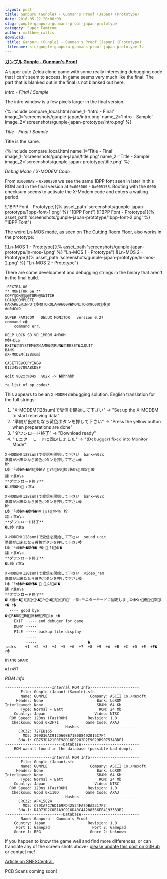 ```yaml
---
layout: post
title: Ganpuru (Gunple) - Gunman's Proof (Japan) (Prototype)
date: 2016-05-22 20:00:00
slug: gunple-ganpuru-gunmans-proof-japan-prototype
category: Super Famicom
author: matthew_callis
download:
 title: Ganpuru (Gunple) - Gunman's Proof (Japan) (Prototype)
 filename: sfc/gunple-ganpuru-gunmans-proof-japan-prototype.7z
---
```


__[ガンプル Gunple - Gunman's Proof](https://superfamicom.org/info/ganpuru-strange-world-gunmans-proof)__

A super cute Zelda clone game with some really interesting debugging code that I can't seem to access. In game seems very much like the final. The part that is blanked out in the final is not blanked out here.

_Intro - Final_  / _Sample_

The intro window is a few pixels larger in the final version.

{% include compare_local.html
    name_1='Intro - Final'
    image_1='screenshots/gunple-japan/intro.png'
    name_2='Intro - Sample'
    image_2='screenshots/gunple-japan-prototype/intro.png'
%}

_Title - Final_  / _Sample_

Title is the same.

{% include compare_local.html
    name_1='Title - Final'
    image_1='screenshots/gunple-japan/title.png'
    name_2='Title - Sample'
    image_2='screenshots/gunple-japan-prototype/title.png'
%}

_Debug Mode / X-MODEM Code_

From `0x0000A8` - `0x000200` we see the same 1BPP font seen in later in this ROM and in the final version at `0x005000` - `0x005158`. Booting with the `0000` checksum seems to activate the X-Modem code and enters a waiting period.

![1BPP Font - Prototype]({% asset_path 'screenshots/gunple-japan-prototype/1bpp-font-1.png' %} "1BPP Font")
![1BPP Font - Prototype]({% asset_path 'screenshots/gunple-japan-prototype/1bpp-font-2.png' %} "1BPP Font")

The [weird Ln-MOS mode](https://tcrf.net/Gunman%27s_Proof), as seen on [The Cutting Room Floor](https://tcrf.net/), also works in the prototype:

![Ln-MOS 1 - Prototype]({% asset_path 'screenshots/gunple-japan-prototype/ln-mos-1.png' %} "Ln-MOS 1 - Prototype")
![Ln-MOS 2 - Prototype]({% asset_path 'screenshots/gunple-japan-prototype/ln-mos-2.png' %} "Ln-MOS 2 - Prototype")

There are some development and debugging strings in the binary that aren't in the final build.

```
.SEXTRA-00
** MONITOR SW **
COPY@OK@@@@TURN@SWITCH
LOAD@COMPLETE
PARAREL@INPUT@�MOTOROLA@9600@�MONITOR@9600@@�K
#d0dCdD

SUPER FAMICOM   DELUX MONITOR   version 0.27
command >�
    command err.

HELP LOCK SD VD 1MROM 4MROM
M�ﾇｰDLS
EXIT�恙SYSTEM�恙GAME�恙RUN�恙RESET�ユQUIT
BANK
nX-MODEM(128sum)

CASETTE@COPYING@
0123456789ABCDEF

edit %02x:%04x  %02x -> �hhhhhh

*a list of op codes*
```

This appears to be an `X-MODEM` debugging solution. English translation for the full strings:

1. "X-MODEM(128sum)で受信を開始して下さい" -> "Set up the X-MODEM to start receiving data"
1. "準備が出来たなら黄色ボタンを押して下さい" -> "Press the yellow button when preparations are done"
1. "ダウンロード終了" -> "Download ready"
1. "モニターモードに固定しました" -> "(Debugger) fixed into Monitor Mode"

```
X-MODEM(128sum)で受信を開始して下さい  bank=%02x
準備が出来たなら黄色ボタンを押して下さい�
hh
L� ﾟ｢ｩ��Vｩ�W徭��ｷV ｣ﾈﾐW0觜ｩ�Wﾎsﾐ鯰rﾐ�
譴 r拿n\a
**ダウンロード終了**
�Lｵ陶�Hｩ r拿a

X-MODEM(128sum)で受信を開始して下さい  bank=%02x
準備が出来たなら黄色ボタンを押して下さい�
hh
L� ﾟ｢ｩ��Vｩ��W��ｷV ｣ﾈﾐW･Wﾉ 栓
譴 r拿n\a
**ダウンロード終了**
�Lｵ� r拿a

X-MODEM(128sum)で受信を開始して下さい  sound_unit
準備が出来たなら黄色ボタンを押して下さい�
L� ﾟ｢ｩ��Vｩ��W�� ﾁ� ｣ﾈﾐWﾐ�
譴 r拿n\a
**ダウンロード終了**
�Lｵ� r拿a

X-MODEM(128sum)で受信を開始して下さい  video_ram
準備が出来たなら黄色ボタンを押して下さい�
L� ﾟ｢ｩ��Vｩ��W��  ｣ﾈﾐWﾐ�
譴 r拿n\a
**ダウンロード終了**
�Lｵ適ｫｭ�)ﾐｩﾍ�ﾐｩﾍ�ﾐｩ昨` r拿tモニターモードに固定しました�Kｫｩ柵ｩ窄Lｵ� r�
  ･････ good bye
�ｯB�0崧B�寘�柵窄Lф r�
    EXIT ･･････ end debuger for game  
    DUMP ･･････                       
    FILE ･･････ backup file display   
         ･･････                       
         ･･････                       �
;adrs    +1  +2  +3  +4  +5  +6  +7  +8  +9  +A  +B  +C  +D  +E  +F� r�
```

In the `SRAM`:

```
Wiz497
```

_ROM Info_

```
---------------------Internal ROM Info----------------------
       File: Gunple (Japan) (Sample).sfc
       Name: GUNPLE                   Company: ASCII Co./Nexoft
     Header: None                        Bank: LoROM
Interleaved: None                        SRAM: 64 Kb
       Type: Normal + Batt                ROM: 24 Mb
    Country: Japan                      Video: NTSC
  ROM Speed: 120ns (FastROM)         Revision: 1.0
   Checksum: Good 0x2F71            Game Code: AXAJ
---------------------------Hashes---------------------------
      CRC32: 72FEB165
        MD5: 209D36AC912D60EE71E0D8492016C7F4
      SHA-1: CB753DA21F0E98D16EE282D2E9029B907534BDF1
--------------------------Database--------------------------
    ROM wasn't found in the database (possible bad dump).

---------------------Internal ROM Info----------------------
       File: Gunple (Japan).sfc
       Name: GUNPLE                   Company: ASCII Co./Nexoft
     Header: None                        Bank: LoROM
Interleaved: None                        SRAM: 64 Kb
       Type: Normal + Batt                ROM: 24 Mb
    Country: Japan                      Video: NTSC
  ROM Speed: 120ns (FastROM)         Revision: 1.0
   Checksum: Good 0x110D            Game Code: AXAJ
---------------------------Hashes---------------------------
      CRC32: AF415C24
        MD5: C79CA7C76D169FD42524FA7DBA2317F7
      SHA-1: DAD73D2C0B1A3C916D40C4A208566EE4193333B2
--------------------------Database--------------------------
       Name: Ganpuru - Gunman's Proof
    Country: Japan                   Revision: 1.0
     Port 1: Gamepad                   Port 2: Gamepad
    Genre 1: RPG                      Genre 2: Unknown
```

If you happen to know the game well and find more differences, or can translate any of the screen shots above- [please update this post on GitHub](https://github.com/MatthewCallis/eludevisibility.org) or contact me!

[Article on SNESCentral.](http://www.snescentral.com/article.php?id=1035)

PCB Scans coming soon!
